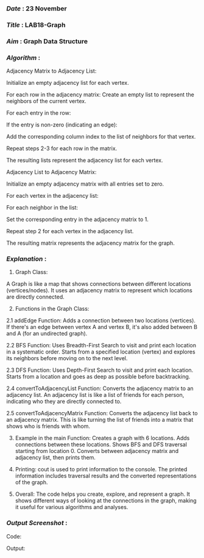 ### ***Date*** : 23 November
### ***Title*** : LAB18-Graph
### ***Aim*** : Graph Data Structure
### ***Algorithm*** :

Adjacency Matrix to Adjacency List:

Initialize an empty adjacency list for each vertex.

For each row in the adjacency matrix:
Create an empty list to represent the neighbors of the current vertex.

For each entry in the row:

If the entry is non-zero (indicating an edge):

Add the corresponding column index to the list of neighbors for that vertex.

Repeat steps 2-3 for each row in the matrix.

The resulting lists represent the adjacency list for each vertex.

Adjacency List to Adjacency Matrix:

Initialize an empty adjacency matrix with all entries set to zero.

For each vertex in the adjacency list:

For each neighbor in the list:

Set the corresponding entry in the adjacency matrix to 1.

Repeat step 2 for each vertex in the adjacency list.

The resulting matrix represents the adjacency matrix for the graph.

### ***Explanation*** :
1. Graph Class:
   
A Graph is like a map that shows connections between different locations (vertices/nodes).
It uses an adjacency matrix to represent which locations are directly connected.

2. Functions in the Graph Class:
   
2.1 addEdge Function:
Adds a connection between two locations (vertices).
If there's an edge between vertex A and vertex B, it's also added between B and A (for an undirected graph).

2.2 BFS Function:
Uses Breadth-First Search to visit and print each location in a systematic order.
Starts from a specified location (vertex) and explores its neighbors before moving on to the next level.

2.3 DFS Function:
Uses Depth-First Search to visit and print each location.
Starts from a location and goes as deep as possible before backtracking.

2.4 convertToAdjacencyList Function:
Converts the adjacency matrix to an adjacency list.
An adjacency list is like a list of friends for each person, indicating who they are directly connected to.

2.5 convertToAdjacencyMatrix Function:
Converts the adjacency list back to an adjacency matrix.
This is like turning the list of friends into a matrix that shows who is friends with whom.

3. Example in the main Function:
Creates a graph with 6 locations.
Adds connections between these locations.
Shows BFS and DFS traversal starting from location 0.
Converts between adjacency matrix and adjacency list, then prints them.

4. Printing:
cout is used to print information to the console.
The printed information includes traversal results and the converted representations of the graph.

5. Overall:
The code helps you create, explore, and represent a graph.
It shows different ways of looking at the connections in the graph, making it useful for various algorithms and analyses.

### ***Output Screenshot*** :

Code:

Output:
